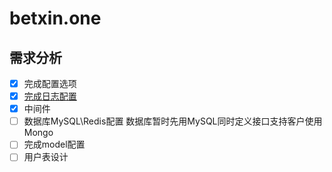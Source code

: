 # betxin.one

## 需求分析

- [x] 完成配置选项
- [x] [完成日志配置](https://yanglixin.com/posts/program/golang/%E5%B8%B8%E7%94%A8%E6%A1%86%E6%9E%B6%E5%B7%A5%E5%85%B7/gin/gin-use-zerolog.html)
- [x] 中间件
- [ ] 数据库MySQL\Redis配置 数据库暂时先用MySQL同时定义接口支持客户使用Mongo
- [ ] 完成model配置
- [ ] 用户表设计
